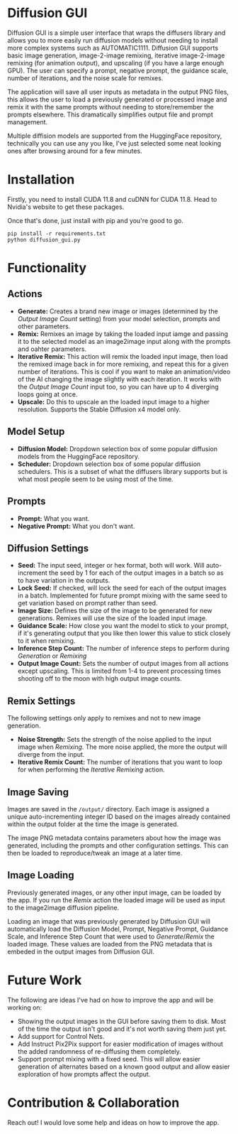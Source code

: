 # Diffusion GUI
Diffusion GUI is a simple user interface that wraps the diffusers library and allows you to more easily run diffusion models without needing to install more complex systems such as AUTOMATIC1111. Diffusion GUI supports basic image generation, image-2-image remixing, iterative image-2-image remixing (for animation output), and upscaling (if you have a large enough GPU). The user can specify a prompt, negative prompt, the guidance scale, number of iterations, and the noise scale for remixes.

The application will save all user inputs as metadata in the output PNG files, this allows the user to load a previously generated or processed image and remix it with the same prompts without needing to store/remember the prompts elsewhere. This dramatically simplifies output file and prompt management.

Multiple diffision models are supported from the HuggingFace repository, technically you can use any you like, I've just selected some neat looking ones after browsing around for a few minutes.

# Installation
Firstly, you need to install CUDA 11.8 and cuDNN for CUDA 11.8. Head to Nvidia's website to get these packages.

Once that's done, just install with pip and you're good to go.

```
pip install -r requirements.txt
python diffusion_gui.py
```

# Functionality

## Actions

- **Generate:** Creates a brand new image or images (determined by the *Output Image Count* setting) from your model selection, prompts and other parameters.
- **Remix:** Remixes an image by taking the loaded input iamge and passing it to the selected model as an image2image input along with the prompts and oahter parameters.
- **Iterative Remix:** This action will remix the loaded input image, then load the remixed image back in for more remixing, and repeat this for a given number of iterations. This is cool if you want to make an animation/video of the AI changing the image slightly with each iteration. It works with the *Output Image Count* input too, so you can have up to 4 diverging loops going at once.
- **Upscale:** Do this to upscale an the loaded input image to a higher resolution. Supports the Stable Diffusion x4 model only.

## Model Setup

- **Diffusion Model:** Dropdown selection box of some popular diffusion models from the HuggingFace repository.
- **Scheduler:** Dropdown selection box of some popular diffusion schedulers. This is a subset of what the diffusers library supports but is what most people seem to be using most of the time.

## Prompts

- **Prompt:** What you want.
- **Negative Prompt:** What you don't want.

## Diffusion Settings

- **Seed:** The input seed, integer or hex format, both will work. Will auto-increment the seed by 1 for each of the output images in a batch so as to have variation in the outputs.
- **Lock Seed:** If checked, will lock the seed for each of the output images in a batch. Implemented for future prompt mixing with the same seed to get variation based on prompt rather than seed.
- **Image Size:** Defines the size of the image to be generated for new generations. Remixes will use the size of the loaded input image.
- **Guidance Scale:** How close you want the model to stick to your prompt, if it's generating output that you like then lower this value to stick closely to it when remixing.
- **Inference Step Count:** The number of inference steps to perform during *Generation* or *Remixing*
- **Output Image Count:** Sets the number of output images from all actions except upscaling. This is limited from 1-4 to prevent processing times shooting off to the moon with high output image counts.

## Remix Settings

The following settings only apply to remixes and not to new image generation.

- **Noise Strength:** Sets the strength of the noise applied to the input image when *Remixing*. The more noise applied, the more the output will diverge from the input.
- **Iterative Remix Count:** The number of iterations that you want to loop for when performing the *Iterative Remixing* action.

## Image Saving

Images are saved in the `/output/` directory. Each image is assigned a unique auto-incrementing integer ID based on the images already contained within the output folder at the time the image is generated.

The image PNG metadata contains parameters about how the image was generated, including the prompts and other configuration settings. This can then be loaded to reproduce/tweak an image at a later time.

## Image Loading

Previously generated images, or any other input image, can be loaded by the app. If you run the *Remix* action the loaded image will be used as input to the image2image diffusion pipeline.

Loading an image that was previously generated by Diffusion GUI will automatically load the Diffusion Model, Prompt, Negative Prompt, Guidance Scale, and Inference Step Count that were used to *Generate*/*Remix* the loaded image. These values are loaded from the PNG metadata that is embeded in the output images from Diffusion GUI.

# Future Work

The following are ideas I've had on how to improve the app and will be working on:

- Showing the output images in the GUI before saving them to disk. Most of the time the output isn't good and it's not worth saving them just yet.
- Add support for Control Nets.
- Add Instruct Pix2Pix support for easier modification of images without the added randomness of re-diffusing them completely.
- Support prompt mixing with a fixed seed. This will allow easier generation of alternates based on a known good output and allow easier exploration of how prompts affect the output.

# Contribution & Collaboration

Reach out! I would love some help and ideas on how to improve the app.